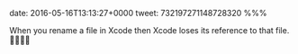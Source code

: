 date: 2016-05-16T13:13:27+0000
tweet: 732197271148728320
%%%

When you rename a file in Xcode then Xcode loses its reference to that file. 💢😡💢😡
